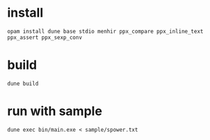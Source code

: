 # install
```
opam install dune base stdio menhir ppx_compare ppx_inline_text ppx_assert ppx_sexp_conv
```

# build
```
dune build
```

# run with sample
```
dune exec bin/main.exe < sample/spower.txt
```
